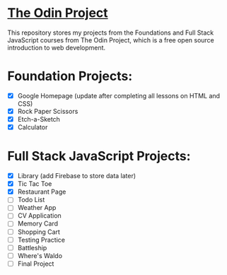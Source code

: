 # <a href="https://www.theodinproject.com/">The Odin Project</a>

<p>This repository stores my projects from the Foundations and Full Stack JavaScript courses from The Odin Project, which is a free open source introduction to web development.</p>

# Foundation Projects:

- [x] Google Homepage (update after completing all lessons on HTML and CSS)
- [x] Rock Paper Scissors
- [x] Etch-a-Sketch
- [x] Calculator

# Full Stack JavaScript Projects:

- [x] Library (add Firebase to store data later)
- [x] Tic Tac Toe
- [x] Restaurant Page
- [ ] Todo List
- [ ] Weather App
- [ ] CV Application
- [ ] Memory Card
- [ ] Shopping Cart
- [ ] Testing Practice
- [ ] Battleship
- [ ] Where's Waldo
- [ ] Final Project
